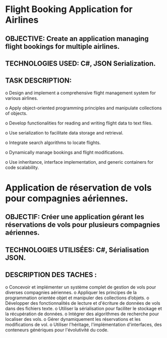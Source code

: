 # Flight Booking Application for Airlines
## OBJECTIVE: Create an application managing flight bookings for multiple airlines.
## TECHNOLOGIES USED: C#, JSON Serialization.
## TASK DESCRIPTION:
o Design and implement a comprehensive flight management system for various airlines. 

o Apply object-oriented programming principles and manipulate collections of objects. 

o Develop functionalities for reading and writing flight data to text files.

o Use serialization to facilitate data storage and retrieval. 

o Integrate search algorithms to locate flights. 

o Dynamically manage bookings and flight modifications. 

o Use inheritance, interface implementation, and generic containers for code scalability.




# Application de réservation de vols pour compagnies aériennes.
## OBJECTIF: Créer une application gérant les réservations de vols pour plusieurs compagnies aériennes.
## TECHNOLOGIES UTILISÉES: C#, Sérialisation JSON.
## DESCRIPTION DES TACHES :		 
o	Concevoir et implémenter un système complet de gestion de vols pour diverses compagnies aériennes.
o	Appliquer les principes de la programmation orientée objet et manipuler des collections d’objets. 
o	Développer des fonctionnalités de lecture et d'écriture de données de vols dans des fichiers texte.
o	Utiliser la sérialisation pour faciliter le stockage et la récupération de données.
o	Intégrer des algorithmes de recherche pour localiser des vols.
o	Gérer dynamiquement les réservations et les modifications de vol. 
o	Utiliser l'héritage, l'implémentation d'interfaces, des conteneurs génériques pour l'évolutivité du code.
